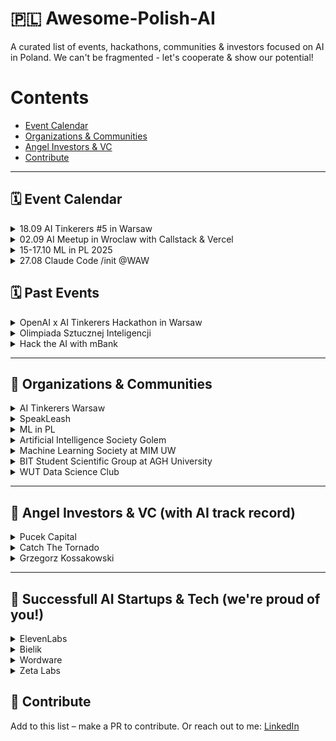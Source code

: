 # 🇵🇱 Awesome-Polish-AI
A curated list of events, hackathons, communities & investors focused on AI in Poland.
We can't be fragmented - let's cooperate & show our potential! 

# Contents

- [Event Calendar](#event-calendar)
- [Organizations & Communities](#organizations--communities)
- [Angel Investors & VC](#angel-investors--vc)
- [Contribute](#-contribute)

---

## 🗓️ Event Calendar

<details>
  <summary> 18.09 AI Tinkerers #5 in Warsaw</summary>

  - [AI Tinkerers #5 in Warsaw](https://warsaw.aitinkerers.org/p/openai-x-ai-tinkerers-hackathon-warsaw)
    
</details>

<details>
  <summary> 02.09 AI Meetup in Wroclaw with Callstack & Vercel</summary>

  - [AI Meetup in Wroclaw with Callstack & Vercel](https://www.callstack.com/events/ai-meetup-in-wroclaw-first-edition?) 
    
</details>

<details>
  <summary> 15-17.10 ML in PL 2025</summary>

  - [ML in PL 2025](https://conference.mlinpl.org/about-ml-in-pl-conference) 
    
</details>

<details>
  <summary> 27.08 Claude Code /init @WAW</summary>

  - [Claude Code /init @WAW](https://lu.ma/57bmvjid) 
    
</details>




## 🗓️ Past Events

<details>
  <summary>OpenAI x AI Tinkerers Hackathon in Warsaw</summary>

  - [OpenAI x AI Tinkerers Hackathon in Warsaw](https://warsaw.aitinkerers.org/p/openai-x-ai-tinkerers-hackathon-warsaw)
    
</details>

<details>
  <summary>Olimpiada Sztucznej Inteligencji</summary>

  - [Olimpiada Sztucznej Inteligencji - 2 etap](https://oai.cs.uni.wroc.pl/)
    
</details>

<details>
  <summary>Hack the AI with mBank</summary>

  - [Hack the AI](https://hackai.ii.pw.edu.pl/)
    
</details>


---

## 🤝 Organizations & Communities

<details>
  <summary>AI Tinkerers Warsaw</summary>

  - [AI Tinkerers Warsaw](https://warsaw.aitinkerers.org/)
  - Every 2 months (albo jak nam się chce xd) in Warsaw.
  - +1200 people already registered to our events - it's the most hands-on AI Engineeiring community
  - RSVP selection applies - only for active builders.
  - No sales pitches, just demo & messy WIP - show other what you're building and how you overcome your biggest problems.
  - Contact person: [Artur Wala](https://www.linkedin.com/in/artur-wala/)
</details>

<details>
  <summary>SpeakLeash</summary>

  - [SpeakLeash - the community behind Bielik](https://speakleash.org/)
    
</details>

<details>
  <summary>ML in PL</summary>

  - [ML in PL](https://www.linkedin.com/company/mlinpl/posts/?feedView=all)
    
</details>



<details>
  <summary>Artificial Intelligence Society Golem</summary>

  - [Golem](https://www.linkedin.com/company/artificial-intelligence-society-golem/)
    
</details>

<details>
  <summary>Machine Learning Society at MIM UW</summary>

  - [Machine Learning Society at MIM UW](https://www.linkedin.com/company/knum-mimuw/)
    
</details>

<details>
  <summary>BIT Student Scientific Group at AGH University</summary>

  - [BIT Student Scientific Group at AGH University](https://www.linkedin.com/company/bit-scientific-group-at-agh-university/)
    
</details>

<details>
  <summary>WUT Data Science Club</summary>

  - [Koło Naukowe Data Science](https://www.linkedin.com/company/kolo-naukowe-data-science/)
  - Contact [Igor Kołodziej](https://www.linkedin.com/in/igorkolodziej/)
    
</details>






---

## 🤑 Angel Investors & VC (with AI track record)

<details>
  <summary>Pucek Capital</summary>

  - [Pucek Capital](https://www.pucek.capital/)
  - Angel e.g. in ElevenLabs & Wordware
    
</details>

<details>
  <summary>Catch The Tornado</summary>

  - [Catch The Tornado](https://www.pucek.capital/)
  - Tom & Piotr Karwatka, angels e.g. in ElevenLabs & Wordware
  - Recently also active builders: [Open Agent Builder](https://github.com/CatchTheTornado/open-agents-builder?tab=readme-ov-file)
    
</details>

<details>
  <summary>Grzegorz Kossakowski</summary>

  - [GKK.dev](https://gkk.dev/investing)
  - Previously AI @ Stripe
  - Angel e.g. in Wordware
    
</details>

---

## 🙌 Successfull AI Startups & Tech (we're proud of you!) 

<details>
  <summary>ElevenLabs</summary>

  - [ElevenLabs](https://elevenlabs.io/)
    
</details>

<details>
  <summary>Bielik</summary>

  - [Bielik - polish LLM](https://bielik.ai/)
    
</details>

<details>
  <summary>Wordware</summary>

  - [Wordware](https://www.wordware.ai/)
    
</details>

<details>
  <summary>Zeta Labs</summary>

  - [Zeta Labs](https://www.zetalabs.ai/)
    
</details>

## 🤲 Contribute

Add to this list – make a PR to contribute. 
Or reach out to me: [LinkedIn](https://www.linkedin.com/in/artur-wala/)

